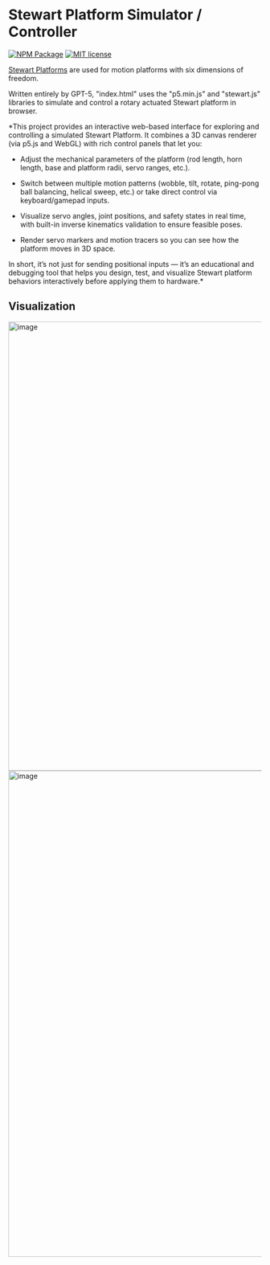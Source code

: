 # Stewart Platform Simulator / Controller

[![NPM Package](https://img.shields.io/npm/v/stewart.svg?style=flat)](https://npmjs.org/package/stewart "View this project on npm")
[![MIT license](http://img.shields.io/badge/license-MIT-brightgreen.svg)](http://opensource.org/licenses/MIT)


[Stewart Platforms](https://raw.org/research/inverse-kinematics-of-a-stewart-platform/) are used for motion platforms with six dimensions of freedom.

Written entirely by GPT-5, "index.html" uses the "p5.min.js" and "stewart.js" libraries to simulate and control a rotary actuated Stewart platform in browser. 


*This project provides an interactive web-based interface for exploring and controlling a simulated Stewart Platform. It combines a 3D canvas renderer (via p5.js and WebGL) with rich control panels that let you:

- Adjust the mechanical parameters of the platform (rod length, horn length, base and platform radii, servo ranges, etc.).

- Switch between multiple motion patterns (wobble, tilt, rotate, ping-pong ball balancing, helical sweep, etc.) or take direct control via keyboard/gamepad inputs.

- Visualize servo angles, joint positions, and safety states in real time, with built-in inverse kinematics validation to ensure feasible poses.

- Render servo markers and motion tracers so you can see how the platform moves in 3D space.

In short, it’s not just for sending positional inputs — it’s an educational and debugging tool that helps you design, test, and visualize Stewart platform behaviors interactively before applying them to hardware.*

## Visualization

<img width="1351" height="894" alt="image" src="https://github.com/user-attachments/assets/23c0aa81-e359-4d42-978b-010c2be4f4ab" />
<img width="1613" height="968" alt="image" src="https://github.com/user-attachments/assets/1927c2b0-91b1-473f-b0d6-e376f2ef8fdb" />

